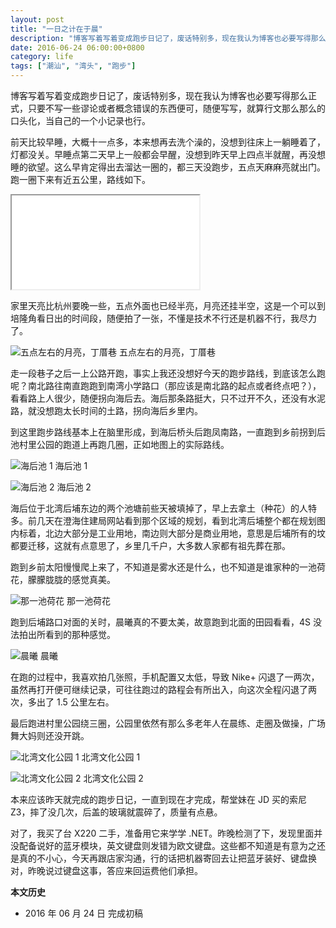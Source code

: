 ```yaml
---
layout: post
title: "一日之计在于晨"
description: "博客写着写着变成跑步日记了，废话特别多，现在我认为博客也必要写得那么正式，只要不写一些谬论或者概念错误的东西便可，随便写写，就算行文那么那么的口头化，当自己的一个小记录也行。"
date: 2016-06-24 06:00:00+0800
category: life
tags: ["潮汕", "湾头", "跑步"]
---
```


博客写着写着变成跑步日记了，废话特别多，现在我认为博客也必要写得那么正式，只要不写一些谬论或者概念错误的东西便可，随便写写，就算行文那么那么的口头化，当自己的一个小记录也行。

前天比较早睡，大概十一点多，本来想再去洗个澡的，没想到往床上一躺睡着了，灯都没关。早睡点第二天早上一般都会早醒，没想到昨天早上四点半就醒，再没想睡的欲望。这么早肯定得出去溜达一圈的，都三天没跑步，五点天麻麻亮就出门。跑一圈下来有近五公里，路线如下。

<div class="iframe-container">
    <iframe class="iframe" src="/running-line.html?nikeid=a0a8d60a-0453-4114-b5b5-a13c1092f2b6"></iframe>
</div>

家里天亮比杭州要晚一些，五点外面也已经半亮，月亮还挂半空，这是一个可以到培隆角看日出的时间段，随便拍了一张，不懂是技术不行还是机器不行，我尽力了。

![五点左右的月亮，丁厝巷]({{site.IMG_PATH}}/a-days-plan-starts-with-early-morning-01.jpg_640)
五点左右的月亮，丁厝巷

走一段巷子之后一上公路开跑，事实上我还没想好今天的跑步路线，到底该怎么跑呢？南北路往南直跑跑到南湾小学路口（那应该是南北路的起点或者终点吧？），看看路上人很少，随便拐向海后去。海后那条路挺大，只不过开不久，还没有水泥路，就没想跑太长时间的土路，拐向海后乡里内。

到这里跑步路线基本上在脑里形成，到海后桥头后跑凤南路，一直跑到乡前拐到后池村里公园的跑道上再跑几圈，正如地图上的实际路线。

![海后池 1]({{site.IMG_PATH}}/a-days-plan-starts-with-early-morning-02.jpg_640)
海后池 1

![海后池 2]({{site.IMG_PATH}}/a-days-plan-starts-with-early-morning-03.jpg_640)
海后池 2

海后位于北湾后埔东边的两个池塘前些天被填掉了，早上去拿土（种花）的人特多。前几天在澄海住建局网站看到那个区域的规划，看到北湾后埔整个都在规划图内标着，北边大部分是工业用地，南边则大部分是商业用地，意思是后埔所有的坟都要迁移，这就有点意思了，乡里几千户，大多数人家都有祖先葬在那。

跑到乡前太阳慢慢爬上来了，不知道是雾水还是什么，也不知道是谁家种的一池荷花，朦朦胧胧的感觉真美。

![那一池荷花]({{site.IMG_PATH}}/a-days-plan-starts-with-early-morning-04.jpg_640)
那一池荷花

跑到后埔路口对面的关时，晨曦真的不要太美，故意跑到北面的田园看看，4S 没法拍出所看到的那种感觉。

![晨曦]({{site.IMG_PATH}}/a-days-plan-starts-with-early-morning-05.jpg_640)
晨曦

在跑的过程中，我喜欢拍几张照，手机配置又太低，导致 Nike+ 闪退了一两次，虽然再打开便可继续记录，可往往跑过的路程会有所出入，向这次全程闪退了两次，多出了 1.5 公里左右。

最后跑进村里公园绕三圈，公园里依然有那么多老年人在晨练、走圈及做操，广场舞大妈则还没开跳。

![北湾文化公园 1]({{site.IMG_PATH}}/a-days-plan-starts-with-early-morning-06.jpg_640)
北湾文化公园 1

![北湾文化公园 2]({{site.IMG_PATH}}/a-days-plan-starts-with-early-morning-07.jpg_640)
北湾文化公园 2

本来应该昨天就完成的跑步日记，一直到现在才完成，帮堂妹在 JD 买的索尼 Z3，摔了没几次，后盖的玻璃就震碎了，质量有点悬。

对了，我买了台 X220 二手，准备用它来学学 .NET。昨晚检测了下，发现里面并没配备说好的蓝牙模块，英文键盘则发错为欧文键盘。这些都不知道是有意为之还是真的不小心，今天再跟店家沟通，行的话把机器寄回去让把蓝牙装好、键盘换对，昨晚说过键盘这事，答应来回运费他们承担。

**本文历史**

* 2016 年 06 月 24 日 完成初稿
